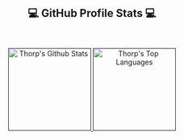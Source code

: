 <!--
**haawwkeye/haawwkeye** is a ✨ _special_ ✨ repository because its `README.md` (this file) appears on your GitHub profile.

Here are some ideas to get you started:

- 🔭 I’m currently working on ...
- 🌱 I’m currently learning ...
- 👯 I’m looking to collaborate on ...
- 🤔 I’m looking for help with ...
- 💬 Ask me about ...
- 📫 How to reach me: ...
- 😄 Pronouns: ...
- ⚡ Fun fact: ...
-->

<h2 align="center"> 💻 GitHub Profile Stats 💻 </h2>
<br/>
<p align="center">
    <a href="">
        <img alt="Thorp's Github Stats" src="https://github-readme-stats.vercel.app/api?username=ThorpeDevs&show_icons=true&theme=tokyonight&hide_border=true" height="164px"/>
    </a>
    <a href="">
        <img alt="Thorp's Top Languages" src="https://github-readme-stats.vercel.app/api/top-langs/?username=ThorpeDevs&layout=compact&theme=tokyonight&langs_count=10&hide_border=true" height="164px"/>
    </a>
</p>
<br/>
<!-- <h2 align="center">📈 Activity Graph 📈</h2>
<a href="">
<!--      Removed for now (too lazy to deal with)-- >
<!--     <img src="https://activity-graph.herokuapp.com/graph?username=ThorpeDevs&theme=react-dark&hide_border=true&area=true&hide_title=true" /> -- >
</a> -->
